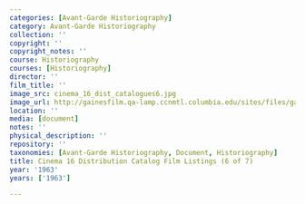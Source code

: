 ```yaml
---
categories: [Avant-Garde Historiography]
category: Avant-Garde Historiography
collection: ''
copyright: ''
copyright_notes: ''
course: Historiography
courses: [Historiography]
director: ''
film_title: ''
image_src: cinema_16_dist_catalogues6.jpg
image_url: http://gainesfilm.qa-lamp.ccnmtl.columbia.edu/sites/files/gainesfilm/images/cinema_16_dist_catalogues6.jpg
location: ''
media: [document]
notes: ''
physical_description: ''
repository: ''
taxonomies: [Avant-Garde Historiography, Document, Historiography]
title: Cinema 16 Distribution Catalog Film Listings (6 of 7)
year: '1963'
years: ['1963']

---
```

